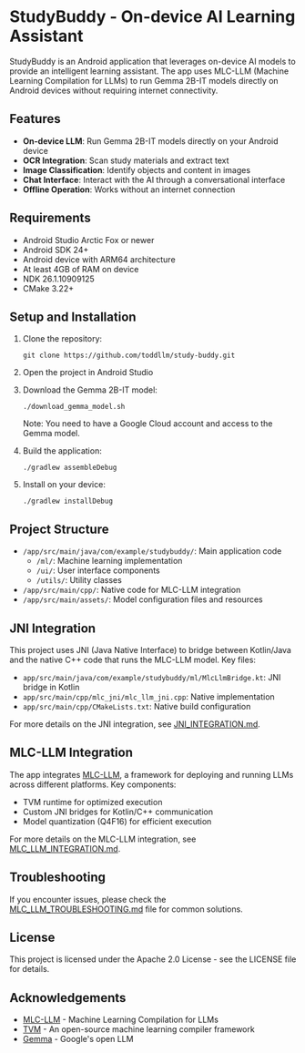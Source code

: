 # StudyBuddy - On-device AI Learning Assistant

StudyBuddy is an Android application that leverages on-device AI models to provide an intelligent learning assistant. The app uses MLC-LLM (Machine Learning Compilation for LLMs) to run Gemma 2B-IT models directly on Android devices without requiring internet connectivity.

## Features

- **On-device LLM**: Run Gemma 2B-IT models directly on your Android device
- **OCR Integration**: Scan study materials and extract text
- **Image Classification**: Identify objects and content in images
- **Chat Interface**: Interact with the AI through a conversational interface
- **Offline Operation**: Works without an internet connection

## Requirements

- Android Studio Arctic Fox or newer
- Android SDK 24+
- Android device with ARM64 architecture
- At least 4GB of RAM on device
- NDK 26.1.10909125
- CMake 3.22+

## Setup and Installation

1. Clone the repository:
   ```
   git clone https://github.com/toddllm/study-buddy.git
   ```

2. Open the project in Android Studio

3. Download the Gemma 2B-IT model:
   ```
   ./download_gemma_model.sh
   ```
   Note: You need to have a Google Cloud account and access to the Gemma model.

4. Build the application:
   ```
   ./gradlew assembleDebug
   ```

5. Install on your device:
   ```
   ./gradlew installDebug
   ```

## Project Structure

- `/app/src/main/java/com/example/studybuddy/`: Main application code
  - `/ml/`: Machine learning implementation
  - `/ui/`: User interface components
  - `/utils/`: Utility classes
- `/app/src/main/cpp/`: Native code for MLC-LLM integration
- `/app/src/main/assets/`: Model configuration files and resources

## JNI Integration

This project uses JNI (Java Native Interface) to bridge between Kotlin/Java and the native C++ code that runs the MLC-LLM model. Key files:

- `app/src/main/java/com/example/studybuddy/ml/MlcLlmBridge.kt`: JNI bridge in Kotlin
- `app/src/main/cpp/mlc_jni/mlc_llm_jni.cpp`: Native implementation
- `app/src/main/cpp/CMakeLists.txt`: Native build configuration

For more details on the JNI integration, see [JNI_INTEGRATION.md](JNI_INTEGRATION.md).

## MLC-LLM Integration

The app integrates [MLC-LLM](https://github.com/mlc-ai/mlc-llm), a framework for deploying and running LLMs across different platforms. Key components:

- TVM runtime for optimized execution
- Custom JNI bridges for Kotlin/C++ communication
- Model quantization (Q4F16) for efficient execution

For more details on the MLC-LLM integration, see [MLC_LLM_INTEGRATION.md](MLC_LLM_INTEGRATION.md).

## Troubleshooting

If you encounter issues, please check the [MLC_LLM_TROUBLESHOOTING.md](MLC_LLM_TROUBLESHOOTING.md) file for common solutions.

## License

This project is licensed under the Apache 2.0 License - see the LICENSE file for details.

## Acknowledgements

- [MLC-LLM](https://github.com/mlc-ai/mlc-llm) - Machine Learning Compilation for LLMs
- [TVM](https://github.com/apache/tvm) - An open-source machine learning compiler framework
- [Gemma](https://blog.google/technology/developers/gemma-open-models/) - Google's open LLM 
